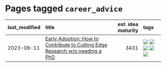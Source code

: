 # Pages tagged `career_advice`

|last_modified|title|est. idea maturity|tags
|:---|:---|---:|:---|
|2023-08-11|[Early Adoption: How to Contribute to Cutting Edge Research w/o needing a PhD](../early_adoption_and_fomo.md)|3431|[![](https://img.shields.io/badge/tag-autobiographical-6013c8)](../tags/autobiographical.md) [![](https://img.shields.io/badge/tag-career_advice-e3be61)](../tags/career_advice.md) [![](https://img.shields.io/badge/tag-early_adoption-e9b626)](../tags/early_adoption.md) [![](https://img.shields.io/badge/tag-mentoring-1614f8)](../tags/mentoring.md) [![](https://img.shields.io/badge/tag-reddit-82d6e)](../tags/reddit.md)|